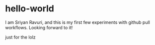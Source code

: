 # hello-world
I am Sriyan Ravuri, and this is my first few experiments with github pull workflows. Looking forward to it!

just for the lolz
